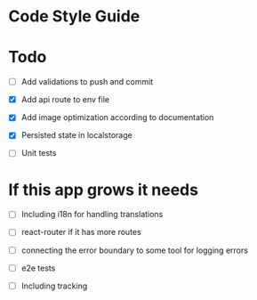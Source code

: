 # Code Style Guide

# Todo

- [ ] Add validations to push and commit

- [x] Add api route to env file

- [x] Add image optimization according to documentation

- [x] Persisted state in localstorage

- [ ] Unit tests

# If this app grows it needs

- [ ] Including i18n for handling translations

- [ ] react-router if it has more routes

- [ ] connecting the error boundary to some tool for logging errors

- [ ] e2e tests

- [ ] Including tracking
